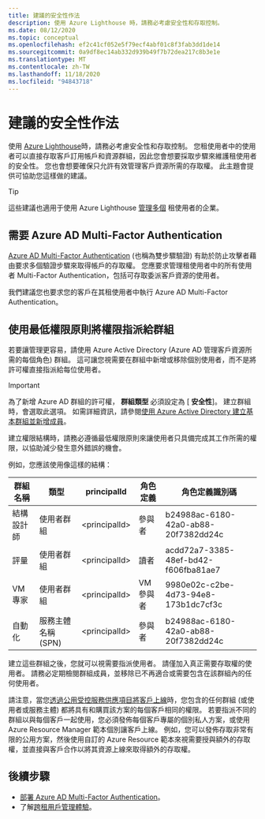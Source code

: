 ```yaml
---
title: 建議的安全性作法
description: 使用 Azure Lighthouse 時，請務必考慮安全性和存取控制。
ms.date: 08/12/2020
ms.topic: conceptual
ms.openlocfilehash: ef2c41cf052e5f79ecf4abf01c8f3fab3dd1de14
ms.sourcegitcommit: 0a9df8ec14ab332d939b49f7b72dea217c8b3e1e
ms.translationtype: MT
ms.contentlocale: zh-TW
ms.lasthandoff: 11/18/2020
ms.locfileid: "94843718"
---
```

# <a name="recommended-security-practices"></a>建議的安全性作法

使用 [Azure Lighthouse](../overview.md)時，請務必考慮安全性和存取控制。 您租使用者中的使用者可以直接存取客戶訂用帳戶和資源群組，因此您會想要採取步驟來維護租使用者的安全性。 您也會想要確保只允許有效管理客戶資源所需的存取權。 此主題會提供可協助您這樣做的建議。

> [!TIP]
> 這些建議也適用于使用 Azure Lighthouse [管理多個](enterprise.md) 租使用者的企業。

## <a name="require-azure-ad-multi-factor-authentication"></a>需要 Azure AD Multi-Factor Authentication

[Azure AD Multi-Factor Authentication](../../active-directory/authentication/concept-mfa-howitworks.md) (也稱為雙步驟驗證) 有助於防止攻擊者藉由要求多個驗證步驟來取得帳戶的存取權。 您應要求管理租使用者中的所有使用者 Multi-Factor Authentication，包括可存取委派客戶資源的使用者。

我們建議您也要求您的客戶在其租使用者中執行 Azure AD Multi-Factor Authentication。

## <a name="assign-permissions-to-groups-using-the-principle-of-least-privilege"></a>使用最低權限原則將權限指派給群組

若要讓管理更容易，請使用 Azure Active Directory (Azure AD 管理客戶資源所需的每個角色) 群組。 這可讓您視需要在群組中新增或移除個別使用者，而不是將許可權直接指派給每位使用者。

> [!IMPORTANT]
> 為了新增 Azure AD 群組的許可權， **群組類型** 必須設定為 [ **安全性**]。 建立群組時，會選取此選項。 如需詳細資訊，請參閱[使用 Azure Active Directory 建立基本群組並新增成員](../../active-directory/fundamentals/active-directory-groups-create-azure-portal.md)。

建立權限結構時，請務必遵循最低權限原則來讓使用者只具備完成其工作所需的權限，以協助減少發生意外錯誤的機會。

例如，您應該使用像這樣的結構：

|群組名稱  |類型  |principalId  |角色定義  |角色定義識別碼  |
|---------|---------|---------|---------|---------|
|結構設計師     |使用者群組         |\<principalId\>         |參與者         |b24988ac-6180-42a0-ab88-20f7382dd24c  |
|評量     |使用者群組         |\<principalId\>         |讀者         |acdd72a7-3385-48ef-bd42-f606fba81ae7  |
|VM 專家     |使用者群組         |\<principalId\>         |VM 參與者         |9980e02c-c2be-4d73-94e8-173b1dc7cf3c  |
|自動化     |服務主體名稱 (SPN)         |\<principalId\>         |參與者         |b24988ac-6180-42a0-ab88-20f7382dd24c  |

建立這些群組之後，您就可以視需要指派使用者。 請僅加入真正需要存取權的使用者。 請務必定期檢閱群組成員，並移除已不再適合或需要包含在該群組內的任何使用者。

請注意，當您[透過公用受控服務供應項目將客戶上線](../how-to/publish-managed-services-offers.md)時，您包含的任何群組 (或使用者或服務主體) 都將具有和購買該方案的每個客戶相同的權限。 若要指派不同的群組以與每個客戶一起使用，您必須發佈每個客戶專屬的個別私人方案，或使用 Azure Resource Manager 範本個別讓客戶上線。 例如，您可以發佈存取非常有限的公用方案，然後使用自訂的 Azure Resource 範本來視需要授與額外的存取權，並直接與客戶合作以將其資源上線來取得額外的存取權。

## <a name="next-steps"></a>後續步驟

- [部署 Azure AD Multi-Factor Authentication](../../active-directory/authentication/howto-mfa-getstarted.md)。
- 了解[跨租用戶管理體驗](cross-tenant-management-experience.md)。
